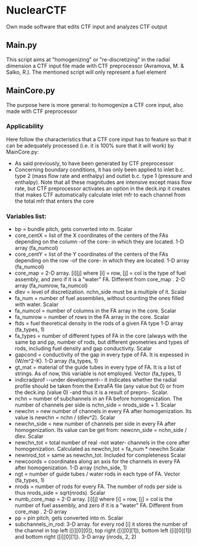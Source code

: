 # NuclearCTF
Own made software that edits CTF input and analyzes CTF output

## Main.py
This script aims at "homogenizing" or "re-discretizing" in the radial dimension a CTF input file made with CTF preprocessor (Avramova, M. & Salko, R.).
The mentioned script will only represent a fuel element

## MainCore.py
The purpose here is more general: to homogenize a CTF core input, also made with CTF preprocessor

### Applicability
Here follow the characteristics that a CTF core input has to feature so that it can be adequately processed (i.e. it is 100% sure that it will work) by MainCore.py: <br/>
 * As said previously, to have been generated by CTF preprocessor
 * Concerning boundary conditions, it has only been applied to inlet b.c. type 2 (mass flow rate and enthalpy) and outlet b.c. type 1 (pressure and enthalpy). Note that all these magnitudes are intensive except mass flow rate, but CTF preprocessor activates an option in the deck.inp it creates that makes CTF automatically calculate inlet mfr to each channel from the total mfr that enters the core <br/>
### Variables list:
 * bp = bundle pitch, gets converted into m. Scalar <br/>
 * core_centX = list of the X coordinates of the centers of the FAs depending on the column -of the core- in which they are located. 1-D array (fa_numcol)  <br/>
 * core_centY = list of the Y coordinates of the centers of the FAs depending on the row -of the core- in which they are located. 1-D array (fa_numcol)  <br/>
 * core_map = 2-D array. [i][j] where [i] = row, [j] = col is the type of fuel assembly, and zero if it is a "water" FA. Different from core_map . 2-D array (fa_numrow, fa_numcol) <br/>
 * dlev = level of discretization. nchn_side must be a multiple of it. Scalar <br/>
 * fa_num = number of fuel assemblies, without counting the ones filled with water. Scalar <br/>
 * fa_numcol = number of columns in the FA array in the core. Scalar <br/>
 * fa_numrow = number of rows in the FA array in the core. Scalar <br/>
 * ftds = fuel theoretical density in the rods of a given FA type 1-D array (fa_types, 1) <br/>
  * fa_types = number of different types of FA in the core (always with the same bp and pp, number of rods, but different geometries and types of rods, including fuel density and gap conductivity. Scalar <br/>
 * gapcond = conductivity of the gap in every type of FA. It is expessed in (W/m^2-K). 1-D array (fa_types, 1) <br/>
 * gt_mat = material of the guide tubes in every type of FA. It is a list of strings. As of now, this variable is not employed.
 Vector (fa_types, 1) <br/>
 * indicradprof --under development-- it indicates whether the radial profile should be taken from the ExtraFA file (any value but 0) or from the deck.inp (value 0) -and thus it is a result of prepro-. Scalar.  <br/>
 * nchn = number of subchannels in an FA before homogenization. The number of channels per side is nchn_side = nrods_side + 1. Scalar <br/>
 * newchn = new number of channels in every FA after homogenization. Its value is newchn = nchn / (dlev^2). Scalar  <br/>
 * newchn_side = new number of channels per side in every FA after homogenization. Its value can be get from: newcnn_side = nchn_side / dlev. Scalar <br/>
 * newchn_tot = total number of real -not water- channels in the core after homogenization. Calculated as newchn_tot = fa_num * newchn  Scalar <br/>
 * newnrod_tot = same as newchn_tot. Included for completeness  Scalar <br/>
 * newcoords = coordinates along an axis for the channels in every FA after homogenization. 1-D array (nchn_side, 1) <br/>
 * ngt = number of guide tubes / water rods in each type of FA. Vector (fa_types, 1) <br/>
 * nrods = number of rods for every FA. The number of rods per side is thus nrods_side = sqrt(nrods). Scalar <br/>
 * numb_core_map = 2-D array. [i][j] where [i] = row, [j] = col is the number of fuel assembly, and zero if it is a "water" FA. Different from core_map . 2-D array <br/>
 * pp = pin pitch, gets converted into m. Scalar <br/>
 * subchannels_in_rod: 3-D array. for every rod [i] it stores the number of the channel in top left ([i][0][0]), top right ([i][0][1]), bottom left ([i][0][1]) and bottom right
 ([i][0][1]). 3-D array (nrods, 2, 2) <br/>


